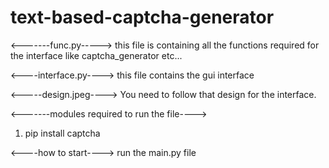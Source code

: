 # text-based-captcha-generator

<-------func.py----->
this file is containing all the functions required for the interface like captcha_generator etc...


<----interface.py---->
this file contains the gui interface

<-----design.jpeg---->
You need to follow that design for the interface.

<-------modules required to run the file---->
1) pip install captcha


<----how to start---->
run the main.py file
